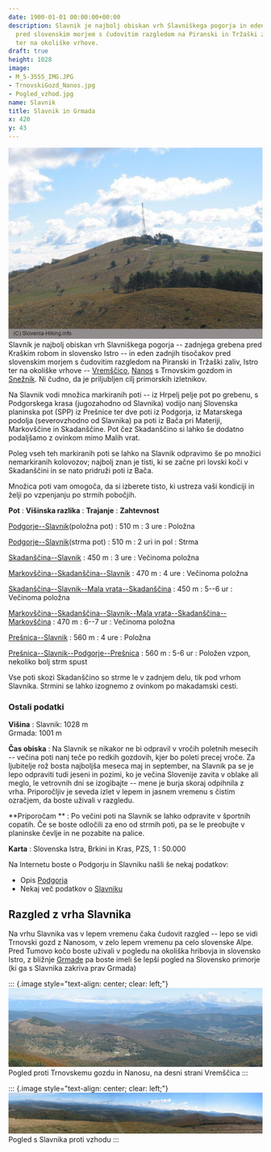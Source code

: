 ```yaml
---
date: 1900-01-01 00:00:00+00:00
description: Slavnik je najbolj obiskan vrh Slavniškega pogorja in eden zadnjih tisočakov
  pred slovenskim morjem s čudovitim razgledom na Piranski in Tržaški zaliv, Istro
  ter na okoliške vrhove.
draft: true
height: 1028
image:
- M_5-3555_IMG.JPG
- TrnovskiGozd_Nanos.jpg
- Pogled_vzhod.jpg
name: Slavnik
title: Slavnik in Grmada
x: 420
y: 43
---
```

![](M_5-3555_IMG.JPG)Slavnik je najbolj obiskan vrh Slavniškega pogorja -- zadnjega grebena pred Kraškim robom in slovensko Istro -- in eden zadnjih tisočakov pred slovenskim morjem s čudovitim razgledom na Piranski in Tržaški zaliv, Istro ter na okoliške vrhove -- [Vremščico](../Vremscica), [Nanos](../Nanos) s Trnovskim gozdom in [Snežnik](../Sneznik). Ni čudno, da je priljubljen cilj primorskih izletnikov.

Na Slavnik vodi množica markiranih poti -- iz Hrpelj pelje pot po grebenu, s Podgorskega krasa (jugozahodno od Slavnika) vodijo nanj Slovenska planinska pot (SPP) iz Prešnice ter dve poti iz Podgorja, iz Matarskega podolja (severovzhodno od Slavnika) pa poti iz Bača pri Materiji, Markovščine in Skadanščine. Pot čez Skadanščino si lahko še dodatno podaljšamo z ovinkom mimo Malih vrat.

Poleg vseh teh markiranih poti se lahko na Slavnik odpravimo še po množici nemarkiranih kolovozov; najbolj znan je tisti, ki se začne pri lovski koči v Skadanščini in se nato pridruži poti iz Bača.

Množica poti vam omogoča, da si izberete tisto, ki ustreza vaši kondiciji in želji po vzpenjanju po strmih pobočjih.

**Pot**
:   **Višinska razlika**
:   **Trajanje**
:   **Zahtevnost**

[Podgorje--Slavnik](index.asp?pfx=PG)(položna pot)
:   510 m
:   3 ure
:   Položna

[Podgorje--Slavnik](index.asp?pfx=SP)(strma pot)
:   510 m
:   2 uri in pol
:   Strma

[Skadanščina--Slavnik](index.asp?PFX=MK)
:   450 m
:   3 ure
:   Večinoma položna

[Markovščina--Skadanščina--Slavnik](index.asp?PFX=MK)
:   470 m
:   4 ure
:   Večinoma položna

[Skadanščina--Slavnik--Mala vrata--Skadanščina](index.asp?PFX=MK)
:   450 m
:   5--6 ur
:   Večinoma položna

[Markovščina--Skadanščina--Slavnik--Mala vrata--Skadanščina--Markovščina](index.asp?PFX=MK)
:   470 m
:   6--7 ur
:   Večinoma položna

[Prešnica--Slavnik](index.asp?PFX=PR)
:   560 m
:   4 ure
:   Položna

[Prešnica--Slavnik--Podgorje--Prešnica](index.asp?PFX=PR)
:   560 m
:   5-6 ur
:   Položen vzpon, nekoliko bolj strm spust

Vse poti skozi Skadanščino so strme le v zadnjem delu, tik pod vrhom Slavnika. Strmini se lahko izognemo z ovinkom po makadamski cesti.

### Ostali podatki

**Višina**
:   Slavnik: 1028 m\
    Grmada: 1001 m

**Čas obiska**
:   Na Slavnik se nikakor ne bi odpravil v vročih poletnih mesecih -- večina poti nanj teče po redkih gozdovih, kjer bo poleti precej vroče. Za ljubitelje rož bosta najboljša meseca maj in september, na Slavnik pa se je lepo odpraviti tudi jeseni in pozimi, ko je večina Slovenije zavita v oblake ali meglo, le vetrovnih dni se izogibajte -- mene je burja skoraj odpihnila z vrha. Priporočljiv je seveda izlet v lepem in jasnem vremenu s čistim ozračjem, da boste uživali v razgledu.

**Priporočam **
:   Po večini poti na Slavnik se lahko odpravite v športnih copatih. Če se boste odločili za eno od strmih poti, pa se le preobujte v planinske čevlje in ne pozabite na palice.

**Karta**
:   Slovenska Istra, Brkini in Kras, PZS, 1 : 50.000

Na Internetu boste o Podgorju in Slavniku našli še nekaj podatkov:

-   Opis [Podgorja](http://www.koper.si/povezave/podezelje/podgorje/podgorje/podgorje.html)
-   Nekaj več podatkov o [Slavniku](http://obala.gore-ljudje.net/)

Razgled z vrha Slavnika
-----------------------

Na vrhu Slavnika vas v lepem vremenu čaka čudovit razgled -- lepo se vidi Trnovski gozd z Nanosom, v zelo lepem vremenu pa celo slovenske Alpe. Pred Tumovo kočo boste uživali v pogledu na okoliška hribovja in slovensko Istro, z bližnje [Grmade](index.asp?sect=5&pfx=PG) pa boste imeli še lepši pogled na Slovensko primorje (ki ga s Slavnika zakriva prav Grmada)

::: {.image style="text-align: center; clear: left;"}
![](TrnovskiGozd_Nanos.jpg)\
Pogled proti Trnovskemu gozdu in Nanosu, na desni strani Vremščica
:::

::: {.image style="text-align: center; clear: left;"}
![](Pogled_vzhod.jpg)\
Pogled s Slavnika proti vzhodu
:::

